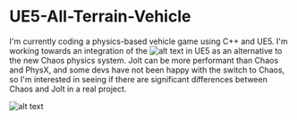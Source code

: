 # UE5-All-Terrain-Vehicle

I'm currently coding a physics-based vehicle game using C++ and UE5. I'm working towards an integration of the ![alt text](https://github.com/jrouwe/JoltPhysics "Jolt physics engine") in UE5 as an alternative to the new Chaos physics system. Jolt can be more performant than Chaos and PhysX, and some devs have not been happy with the switch to Chaos, so I'm interested in seeing if there are significant differences between Chaos and Jolt in a real project.

![alt text](https://raw.githubusercontent.com/i-snyder/UE5-All-Terrain-Vehicle/blob/main/ue5fantasyracing.gif "UE5-ATV")
